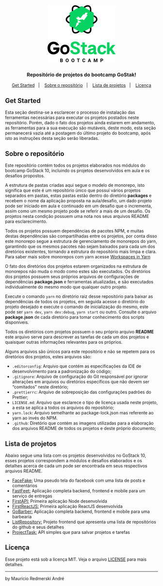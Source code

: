 <h1 align="center">
    <img alt="GoStack" src=".github/bootcamp-header.png" />
</h1>

<h3 align="center">
  Repositório de projetos do bootcamp GoStak!
</h3>

<p align="center">
  <a href="#get-started">Get Started</a>&nbsp;&nbsp;&nbsp;|&nbsp;&nbsp;&nbsp;
  <a href="#sobre-o-repositório">Sobre o repositório</a>&nbsp;&nbsp;&nbsp;|&nbsp;&nbsp;&nbsp;
  <a href="#lista-de-projetos">Lista de projetos</a>&nbsp;&nbsp;&nbsp;|&nbsp;&nbsp;&nbsp;
  <a href="#licença">Licença</a>
</p>

## Get Started

Esta seção destina-se a esclarecer o processo de instalação das ferramentas necessárias para executar os projetos postados neste repositório. Porém, dado o fato dos projetos ainda estarem em andamento, as ferramentas para a sua execução são mutáveis, deste modo, esta seção permanecerá vazia até a postagem do último projeto do bootcamp, após isto as instruções desta seção serão liberadas.

## Sobre o repositório

Este repositório contém todos os projetos elaborados nos módulos do bootcamp GoStack 10, incluindo os projetos desenvolvidos em aula e os desafios propostos.

A estrutura de pastas criadas aqui segue o modelo de monorepo, isto significa que este é um repositório único que possuí vários projetos separados em pastas, estas pastas estão dentro do diretório **packages** e recebem o nome da aplicação proposta na aula/desafio, um dado projeto pode ser iniciado em aula e continuado em um desafio que o incrementa, assim como um mesmo projeto pode se referir a mais de um desafio. Os projetos nesta condição possuem uma nota nos seus arquivos README para esclarecimento.

Todos os projetos possuem dependências de pacotes NPM, e muitas destas dependências são compartilhadas entre os projetos, por conta disso este monorepo segue a estrutura de gerenciamento de monorepos do yarn, garantindo que os mesmos pacotes não sejam baixados para cada um dos diretórios existentes, tornando a estrutura do repositório mais limpa e clara. Para saber mais sobre monorepos com yarn acesse [Workspaces in Yarn](https://classic.yarnpkg.com/blog/2017/08/02/introducing-workspaces/)

O fato dos diretórios dos projetos estarem organizados na estrutura de monorepos não muda o modo como estes são executados. Os diretórios dos projetos possuem seus próprios arquivos de configurações de dependências **package.json** e ferramentas atualizadas, e são executados individualmente do mesmo modo que qualquer outro projeto.

Execute o comando `yarn` no diretório raiz desse repositório para baixar as dependências de todos os projetos, em seguida acesse o diretório do projeto desejado e execute o comando de inicialização do mesmo, este pode ser `yarn dev`, `yarn dev:debug`, `yarn start` ou outro. Consulte o arquivo **package.json** de cada diretório para tomar conhecimento dos scripts disponíveis.

Todos os diretórios com projetos possuem o seu próprio arquivo **README** este arquivo serve para descrever as tarefas de cada um dos projetos e quaisquer outras informações relevantes para os próprios.

Alguns arquivos são únicos para este repositório e não se repetem para os diretórios dos projetos, estes arquivos são:
* `.editorconfig`: Arquivo que contém as especificações da IDE de desenvolvimento para a padronização do código;
* `.gitignore`: Arquivo de configuração do Git responsável por ignorar alterações em arquivos ou diretórios específicos que não devem ser “comitados” neste diretório;
* `.prettierrc`: Arquivo de sobreposição das configurações padrões do Prettier;
* `LICENSE.md`: Arquivo que esclarece o tipo de licença usada neste projeto, a esta se aplica a todos os arquivos do repositório;
* `yarn.lock`: Arquivo semelhante ao package-lock.json mas referente ao yarn ao invés do NPM.
* `.github`: Diretório que contém as imagens utilizadas para a elaboração dos arquivos README de todos os projetos e deste próprio documento;

## Lista de projetos

Abaixo segue uma lista com os projetos desenvolvidos no GoStack 10, esses projetos correspondem a módulos e desafios elaborados e os detalhes acerca de cada um pode ser encontrada em seus respectivos arquivos README.

* [FaceFake:](./packages/FaceFake/README.md) Uma pseudo tela do facebook com uma lista de posts e comentários
* [FastFeet:](./packages/FastFeet/README.md) Aplicação completa backend, frontend e mobile para um serviço de entregas
* [FirstAPI:](./packages/FirstAPI/README.md) Primeira aplicação Node desenvolvida
* [FirstReactJS:](./packages/FirstReactJS/README.md) Primeira aplicação ReactJS desenvolvida
* [GoBarber:](./packages/GoBarber/README.md) Aplicação completa backend, frontend e mobile para uma barbearia
* [ListRepository:](./packages/ListRepository/README.md) Projeto frontend que apresenta uma lista de repositórios do github e seus detalhes
* [ProjectTask:](./packages/ProjectTask/README.md) API simples que para salvar projetos e tarefas

## Licença

Esse projeto está sob a licença MIT. Veja o arquivo [LICENSE](LICENSE) para mais detalhes.

---

by Mauricio Redmerski André
